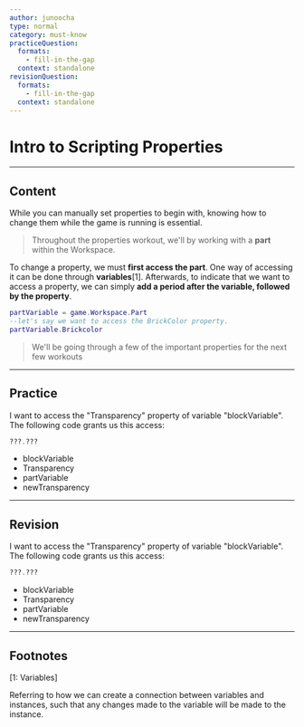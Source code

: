 ```yaml
---
author: junoocha
type: normal
category: must-know
practiceQuestion:
  formats:
    - fill-in-the-gap
  context: standalone
revisionQuestion:
  formats:
    - fill-in-the-gap
  context: standalone
---
```


# Intro to Scripting Properties

---

## Content

While you can manually set properties to begin with, knowing how to change them while the game is running is essential.

> Throughout the properties workout, we'll by working with a **part** within the Workspace.

To change a property, we must **first access the part**. One way of accessing it can be done through **variables**[1]. Afterwards, to indicate that we want to access a property, we can simply **add a period after the variable, followed by the property**.

```lua
partVariable = game.Workspace.Part
--let's say we want to access the BrickColor property.
partVariable.Brickcolor
```

> We'll be going through a few of the important properties for the next few workouts

---

## Practice

I want to access the "Transparency" property of variable "blockVariable". The following code grants us this access:

```lua
???.???
```

- blockVariable
- Transparency
- partVariable
- newTransparency

---

## Revision

I want to access the "Transparency" property of variable "blockVariable". The following code grants us this access:
```lua
???.???
```

- blockVariable
- Transparency
- partVariable
- newTransparency

---

## Footnotes

[1: Variables]

Referring to how we can create a connection between variables and instances, such that any changes made to the variable will be made to the instance.